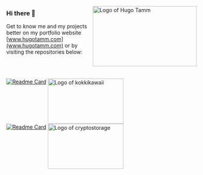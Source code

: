 <img src="https://i.imgur.com/WspU4IB.png" align="right"
     alt="Logo of Hugo Tamm" width="275" height="160">

### Hi there 👋
Get to know me and my projects better on my portfolio website [www.hugotamm.com](www.hugotamm.com) or by visiting the repositories below:

<!-- ![Top Langs](https://github-readme-stats.vercel.app/api/top-langs/?username=huxyshuu&layout=compact) -->
<br><br>

[![Readme Card](https://github-readme-stats.vercel.app/api/pin/?username=huxyshuu&repo=KokkiKawaii)](https://github.com/huxyshuu/KokkiKawaii)
<a href="https://github.com/huxyshuu/KokkiKawaii">
     <img src="https://imgur.com/z8j7S8u.png" align="top"
     alt="Logo of kokkikawaii" width="200" height="120">
</a>
<br>
[![Readme Card](https://github-readme-stats.vercel.app/api/pin/?username=huxyshuu&repo=cryptostorage)](https://github.com/huxyshuu/cryptostorage)
<a href="https://github.com/huxyshuu/cryptostorage">
     <img src="https://i.imgur.com/M3Fjazy.png" align="top"
     alt="Logo of cryptostorage" width="200" height="120">
</a>




